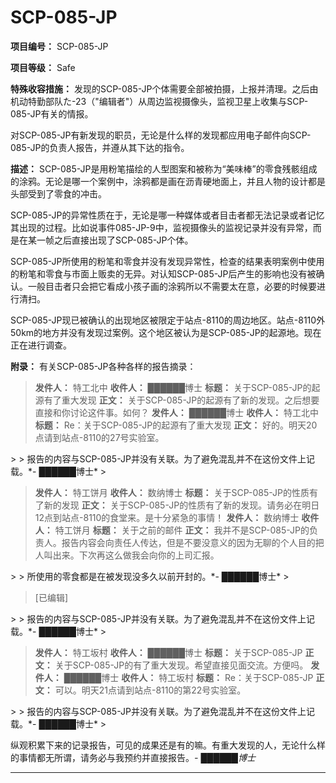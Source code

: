 # SCP-085-JP

**项目编号：** SCP-085-JP

**项目等级：** Safe

**特殊收容措施：** 发现的SCP-085-JP个体需要全部被拍摄，上报并清理。之后由机动特勤部队た-23（"编辑者"）从周边监视摄像头，监视卫星上收集与SCP-085-JP有关的情报。

对SCP-085-JP有新发现的职员，无论是什么样的发现都应用电子邮件向SCP-085-JP的负责人报告，并遵从其下达的指令。

**描述：** SCP-085-JP是用粉笔描绘的人型图案和被称为“美味棒”的零食残骸组成的涂鸦。无论是哪一个案例中，涂鸦都是画在沥青硬地面上，并且人物的设计都是头部受到了零食的冲击。

SCP-085-JP的异常性质在于，无论是哪一种媒体或者目击者都无法记录或者记忆其出现的过程。比如说事件085-JP-9中，监视摄像头的监视记录并没有异常，而是在某一帧之后直接出现了SCP-085-JP个体。

SCP-085-JP所使用的粉笔和零食并没有发现异常性，检查的结果表明案例中使用的粉笔和零食与市面上贩卖的无异。对认知SCP-085-JP后产生的影响也没有被确认。一般目击者只会把它看成小孩子画的涂鸦所以不需要太在意，必要的时候要进行清扫。

SCP-085-JP现已被确认的出现地区被限定于站点-8110的周边地区。站点-8110外50km的地方并没有发现过案例。这个地区被认为是SCP-085-JP的起源地。现在正在进行调查。

**附录：** 有关SCP-085-JP各种各样的报告摘录：


> <blockquote>
**&#21457;&#20214;&#20154;&#65306;** &#29305;&#24037;&#21271;&#20013;
**&#25910;&#20214;&#20154;&#65306;** &#9608;&#9608;&#9608;&#9608;&#9608;&#9608;&#21338;&#22763;
**&#26631;&#39064;&#65306;** &#20851;&#20110;SCP-085-JP&#30340;&#36215;&#28304;&#26377;&#20102;&#37325;&#22823;&#21457;&#29616;
**&#27491;&#25991;&#65306;** &#20851;&#20110;SCP-085-JP&#30340;&#36215;&#28304;&#26377;&#20102;&#26032;&#30340;&#21457;&#29616;&#12290;&#20043;&#21518;&#24819;&#35201;&#30452;&#25509;&#21644;&#20320;&#35752;&#35770;&#36825;&#20214;&#20107;&#12290;&#22914;&#20309;&#65311;
**&#21457;&#20214;&#20154;&#65306;** &#9608;&#9608;&#9608;&#9608;&#9608;&#9608;&#21338;&#22763;
**&#25910;&#20214;&#20154;&#65306;** &#29305;&#24037;&#21271;&#20013;
**&#26631;&#39064;&#65306;** Re&#65306;&#20851;&#20110;SCP-085-JP&#30340;&#36215;&#28304;&#26377;&#20102;&#37325;&#22823;&#21457;&#29616;
**&#27491;&#25991;&#65306;** &#22909;&#30340;&#12290;&#26126;&#22825;20&#28857;&#35831;&#21040;&#31449;&#28857;-8110&#30340;27&#21495;&#23454;&#39564;&#23460;&#12290;

</blockquote>> 
> 报告的内容与SCP-085-JP并没有关联。为了避免混乱并不在这份文件上记载。*- ██████博士* 
> 


> <blockquote>
**&#21457;&#20214;&#20154;&#65306;** &#29305;&#24037;&#39292;&#26376;
**&#25910;&#20214;&#20154;&#65306;** &#25968;&#32435;&#21338;&#22763;
**&#26631;&#39064;&#65306;** &#20851;&#20110;SCP-085-JP&#30340;&#24615;&#36136;&#26377;&#20102;&#26032;&#30340;&#21457;&#29616;
**&#27491;&#25991;&#65306;** &#20851;&#20110;SCP-085-JP&#30340;&#24615;&#36136;&#26377;&#20102;&#26032;&#30340;&#21457;&#29616;&#12290;&#35831;&#21153;&#24517;&#22312;&#26126;&#26085;12&#28857;&#21040;&#31449;&#28857;-8110&#30340;&#39135;&#22530;&#26469;&#12290;&#26159;&#21313;&#20998;&#32039;&#24613;&#30340;&#20107;&#24773;&#65281;
**&#21457;&#20214;&#20154;&#65306;** &#25968;&#32435;&#21338;&#22763;
**&#25910;&#20214;&#20154;&#65306;** &#29305;&#24037;&#39292;&#26376;
**&#26631;&#39064;&#65306;** &#20851;&#20110;&#20043;&#21069;&#30340;&#37038;&#20214;
**&#27491;&#25991;&#65306;** &#25105;&#24182;&#19981;&#26159;SCP-085-JP&#30340;&#36127;&#36131;&#20154;&#12290;&#25253;&#21578;&#20869;&#23481;&#20250;&#21521;&#36131;&#20219;&#20154;&#20256;&#36798;&#65292;&#20294;&#26159;&#19981;&#35201;&#27809;&#24847;&#20041;&#30340;&#22240;&#20026;&#26080;&#32842;&#30340;&#20010;&#20154;&#30446;&#30340;&#25226;&#20154;&#21483;&#20986;&#26469;&#12290;&#19979;&#27425;&#20877;&#36825;&#20040;&#20570;&#25105;&#20250;&#21521;&#20320;&#30340;&#19978;&#21496;&#27719;&#25253;&#12290;

</blockquote>> 
> 所使用的零食都是在被发现没多久以前开封的。*- ██████博士* 
> 


> <blockquote>
[&#24050;&#32534;&#36753;]

</blockquote>> 
> 报告的内容与SCP-085-JP并没有关联。为了避免混乱并不在这份文件上记载。*- ██████博士* 
> 


> <blockquote>
**&#21457;&#20214;&#20154;&#65306;** &#29305;&#24037;&#22338;&#26449;
**&#25910;&#20214;&#20154;&#65306;** &#9608;&#9608;&#9608;&#9608;&#9608;&#9608;&#21338;&#22763;
**&#26631;&#39064;&#65306;** &#20851;&#20110;SCP-085-JP
**&#27491;&#25991;&#65306;** &#20851;&#20110;SCP-085-JP&#30340;&#26377;&#20102;&#37325;&#22823;&#21457;&#29616;&#12290;&#24076;&#26395;&#30452;&#25509;&#35265;&#38754;&#20132;&#27969;&#12290;&#26041;&#20415;&#21527;&#12290;
**&#21457;&#20214;&#20154;&#65306;** &#9608;&#9608;&#9608;&#9608;&#9608;&#9608;&#21338;&#22763;
**&#25910;&#20214;&#20154;&#65306;** &#29305;&#24037;&#22338;&#26449;
**&#26631;&#39064;&#65306;** Re&#65306;&#20851;&#20110;SCP-085-JP
**&#27491;&#25991;&#65306;** &#21487;&#20197;&#12290;&#26126;&#22825;21&#28857;&#35831;&#21040;&#31449;&#28857;-8110&#30340;&#31532;22&#21495;&#23454;&#39564;&#23460;&#12290;

</blockquote>> 
> 报告的内容与SCP-085-JP并没有关联。为了避免混乱并不在这份文件上记载。*- ██████博士* 
> 

纵观积累下来的记录报告，可见的成果还是有的嘛。有重大发现的人，无论什么样的事情都无所谓，请务必与我预约并直接报告。*- ██████博士* 


---



　
　
　
　
　
　
　
　
　